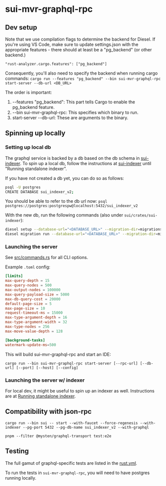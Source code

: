 # sui-mvr-graphql-rpc

## Dev setup
Note that we use compilation flags to determine the backend for Diesel. If you're using VS Code, make sure to update settings.json with the appropriate features - there should at least be a "pg_backend" (or other backend.)
```
"rust-analyzer.cargo.features": ["pg_backend"]
```
Consequently, you'll also need to specify the backend when running cargo commands:
```cargo run --features "pg_backend" --bin sui-mvr-graphql-rpc start-server --db-url <DB_URL>```

The order is important:
1. --features "pg_backend": This part tells Cargo to enable the pg_backend feature.
2. --bin sui-mvr-graphql-rpc: This specifies which binary to run.
3. start-server --db-url: These are arguments to the binary.

## Spinning up locally

### Setting up local db

The graphql service is backed by a db based on the db schema in [sui-indexer](../sui-indexer/src/schema.rs). To spin up a local db, follow the instructions at [sui-indexer](../sui-indexer/README.md) until "Running standalone indexer".

If you have not created a db yet, you can do so as follows:
```sh
psql -U postgres
CREATE DATABASE sui_indexer_v2;
```

You should be able to refer to the db url now:
`psql postgres://postgres:postgrespw@localhost:5432/sui_indexer_v2`

With the new db, run the following commands (also under `sui/crates/sui-indexer`):

```sh
diesel setup --database-url="<DATABASE_URL>" --migration-dir=migrations
diesel migration run --database-url="<DATABASE_URL>" --migration-dir=migrations
```

### Launching the server
See [src/commands.rs](src/commands.rs) for all CLI options.

Example `.toml` config:
```toml
[limits]
max-query-depth = 15
max-query-nodes = 500
max-output-nodes = 100000
max-query-payload-size = 5000
max-db-query-cost = 20000
default-page-size = 5
max-page-size = 10
request-timeout-ms = 15000
max-type-argument-depth = 16
max-type-argument-width = 32
max-type-nodes = 256
max-move-value-depth = 128

[background-tasks]
watermark-update-ms=500
```

This will build sui-mvr-graphql-rpc and start an IDE:
```
cargo run --bin sui-mvr-graphql-rpc start-server [--rpc-url] [--db-url] [--port] [--host] [--config]
```

### Launching the server w/ indexer
For local dev, it might be useful to spin up an indexer as well. Instructions are at [Running standalone indexer](../sui-indexer/README.md#running-standalone-indexer).

## Compatibility with json-rpc

`cargo run --bin sui -- start --with-faucet --force-regenesis --with-indexer --pg-port 5432 --pg-db-name sui_indexer_v2 --with-graphql`

`pnpm --filter @mysten/graphql-transport test:e2e`

## Testing
The full gamut of graphql-specific tests are listed in the [rust.yml](../../.github/workflows/rust.yml).

To run the tests in `sui-mvr-graphql-rpc`, you will need to have postgres running locally.
